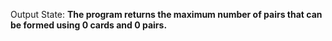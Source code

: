 Output State: **The program returns the maximum number of pairs that can be formed using 0 cards and 0 pairs.**
